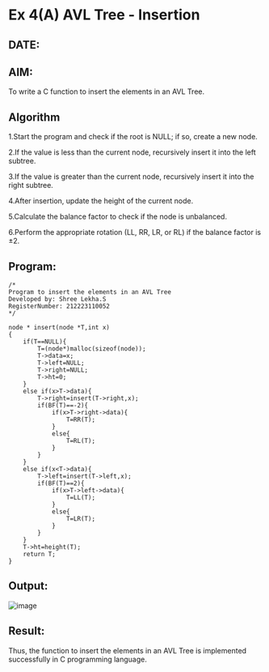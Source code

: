 # Ex 4(A) AVL Tree - Insertion
## DATE:
## AIM:
To write a C function to insert the elements in an AVL Tree.

## Algorithm

1.Start the program and check if the root is NULL; if so, create a new node.

2.If the value is less than the current node, recursively insert it into the left subtree.

3.If the value is greater than the current node, recursively insert it into the right subtree.

4.After insertion, update the height of the current node.

5.Calculate the balance factor to check if the node is unbalanced.

6.Perform the appropriate rotation (LL, RR, LR, or RL) if the balance factor is ±2.  

## Program:
```
/*
Program to insert the elements in an AVL Tree
Developed by: Shree Lekha.S
RegisterNumber: 212223110052
*/

node * insert(node *T,int x)
{
    if(T==NULL){
        T=(node*)malloc(sizeof(node));
        T->data=x;
        T->left=NULL;
        T->right=NULL;
        T->ht=0;
    }
    else if(x>T->data){
        T->right=insert(T->right,x);
        if(BF(T)==-2){
            if(x>T->right->data){
                T=RR(T);
            }
            else{
                T=RL(T);
            }
        }
    }
    else if(x<T->data){
        T->left=insert(T->left,x);
        if(BF(T)==2){
            if(x>T->left->data){
                T=LL(T);
            }
            else{
                T=LR(T);
            }
        }
    }
    T->ht=height(T);
    return T;
}

```

## Output:

![image](https://github.com/user-attachments/assets/e6e6fb72-3ed6-41d5-ad5d-5dceb04a902b)

## Result:
Thus, the function to insert the elements in an AVL Tree is implemented successfully in C programming language.
